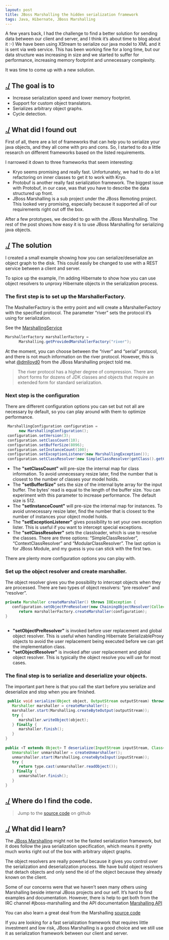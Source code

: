```yaml
---
layout: post
title: JBoss Marshalling the hidden serialization framework
tags: Java, Hibernate, JBoss Marshalling
---
```

A few years back, I had the challenge to find a better solution for sending data between our client and server, and I think it’s about time to blog about it :-) We have been using XStream to serialize our java model to XML and it is sent via web service. This has been working fine for a long time, but our data structure was increasing in size and we started to suffer for performance, increasing memory footprint and unnecessary complexity.
 
It was time to come up with a new solution.
<!--more--> 
## <a name=”thegoal”>[./](#thegoal) The goal is to
*  Increase serialization speed and lower memory footprint.
*  Support for custom object translators.
*  Serializes arbitrary object graphs.
*  Cycle detection.
 
## <a name="whatdidifoundout"></a>[./](#whatdidifoundout) What did I found out
First of all, there are a lot of frameworks that can help you to serialize your java objects, and they all come with pro and cons. So, I started to do a little research on different frameworks based on the listed requirements.
 
I narrowed it down to three frameworks that seem interesting:
 
* Kryo seems promising and really fast. Unfortunately, we had to do a lot refactoring on inner classes to get it to work with Kryo.
* Protobuf is another really fast serialization framework. The biggest issue with Protobuf, in our case, was that you have to describe the data structured up front.
* JBoss Marshalling is a sub project under the JBoss Remoting project. This looked very promising, especially because it supported all of our requirements right out off the box.
 
After a few prototypes, we decided to go with the JBoss Marshalling. The rest of the post shows how easy it is to use JBoss Marshalling for serializing java objects.
 
## <a name="solution"></a>[./](#solution) The solution
I created a small example showing how you can serialize/deserialize an object graph to the disk. This could easily be changed to use with a REST service between a client and server.
 
To spice up the example, I’m adding Hibernate to show how you can use object resolvers to unproxy Hibernate objects in the serialization process.
 
### The first step is to set up the MarshallerFactory.
The MashallerFactory is the entry point and will create a MarshallerFactory with the specified protocol. The parameter “river” sets the protocol it’s using for serialization.
 
See the [MarshallingService](https://github.com/fharms/java-examples/blob/master/jboss-marshalling-example/src/main/java/com/fharms/marshalling/service/MarshallingService.java#L56)
 
```java
MarshallerFactory marshallerFactory =
      Marshalling.getProvidedMarshallerFactory("river");
```
 
At the moment, you can choose between the “river” and “serial” protocol, and there is not much information on the river protocol. However, this is what [@dmlloyd0](https://twitter.com/dmlloyd0) from the JBoss Marshalling project told me.
 
>The river protocol has a higher degree of compression. There are short forms for dozens of JDK classes and objects that require an extended form for standard serialization.
 
### Next step is the configuration
There are different configuration options you can set but not all are necessary by default, so you can play around with them to optimize performance.
 
``` java
 MarshallingConfiguration configuration =
      new MarshallingConfiguration();
 configuration.setVersion(3);
 configuration.setClassCount(10);
 configuration.setBufferSize(8096);
 configuration.setInstanceCount(100);
 configuration.setExceptionListener(new MarshallingException());
 configuration.setClassResolver(new SimpleClassResolver(getClass().getClassLoader()));
```
 
* The **"setClassCount"** will pre-size the internal map for class information. To avoid unnecessary resize later, find the number that is closest to the number of classes your model holds.
* The **"setBufferSize"** sets the size of the internal byte array for the input buffer. The bytes’ read is equal to the length of the buffer size. You can experiment with this parameter to increase performance. The default size is 512.
* The **"setInstanceCount"** will pre-size the internal map for instances. To avoid unnecessary resize later, find the number that is closest to the number of instances your object model holds.
* The **"setExceptionListener"** gives possibility to set your own exception lister. This is useful if you want to intercept special exceptions.
* The **"setClassResolver"** sets the classloader, which is use to resolve the classes. There are three options: “SimpleClassResolver”, “ContextClassResolver” and “ModularClassResolver”. The last option is for JBoss Module, and my guess is you can stick with the first two.
 
There are plenty more configuration options you can play with.
 
### Set up the object resolver and create marshaller.
The object resolver gives you the possibility to intercept objects when they are processed. There are two types of object resolvers: “pre resolver” and “resolver”.
 
```java
private Marshaller createMarshaller() throws IOException {
   configuration.setObjectPreResolver(new ChainingObjectResolver(Collections.singletonList(new HibernateDetachResolver())));
      return marshallerFactory.createMarshaller(configuration);
}
 
```
* **"setObjectPreResolver"** is invoked before user replacement and global object resolver. This is useful when handling Hibernate SerializableProxy objects to avoid the user replacement being executed before we can get the implementation class.
* **"setObjectResolver"** is invoked after user replacement and global object resolver. This is typically the object resolve you will use for most cases.
 
### The final step is to serialize and deserialize your objects.
The important part here is that you call the start before you serialize and deserialize and stop when you are finished.
 
```java
 public void serialize(Object object, OutputStream outputStream) throws IOException {
   Marshaller marshaller = createMarshaller();
   marshaller.start(Marshalling.createByteOutput(outputStream));
   try {
      marshaller.writeObject(object);
   } finally {
      marshaller.finish();
   }
}
 
public <T extends Object> T deserialize(InputStream inputStream, Class<T> type) throws Exception {
   Unmarshaller unmarshaller = createUnmarshaller();
   unmarshaller.start(Marshalling.createByteInput(inputStream));
   try {
      return type.cast(unmarshaller.readObject());
   } finally {
      unmarshaller.finish();
   }
}
```
 
## <a name="wheredoifindthecode"></a>[./](#wheredoifindthecode) Where do I find the code.
 
>Jump to the [source code](https://github.com/fharms/java-examples/tree/master/jboss-marshalling-example) on github
 
## <a name="whatdidilearn"></a>[./](#whatdidilearn) What did I learn?
The [JBoss Marshalling](http://jbossmarshalling.jboss.org/) might not be the fasted serialization framework, but it does follow the java serialization specification, which means it pretty much works right out of the box with arbitrary object graphs.
 
The object resolvers are really powerful because it gives you control over the serialization and deserialization process. We have build object resolvers that detach objects and only send the id of the object because they already known on the client.
 
Some of our concerns were that we haven’t seen many others using Marshalling beside internal JBoss projects and our self. It’s hard to find examples and documentation. However, there is help to get both from the IRC channel #jboss-marshalling and the API documentation [Marshalling API](http://jbossmarshalling.jboss.org/docs)
 
You can also learn a great deal from the Marshalling [source code](https://github.com/jboss-remoting/jboss-marshalling)
 
If you are looking for a fast serialization framework that requires little investment and low risk, JBoss Marshalling is a good choice and we still use it as serialization framework between our client and server.
